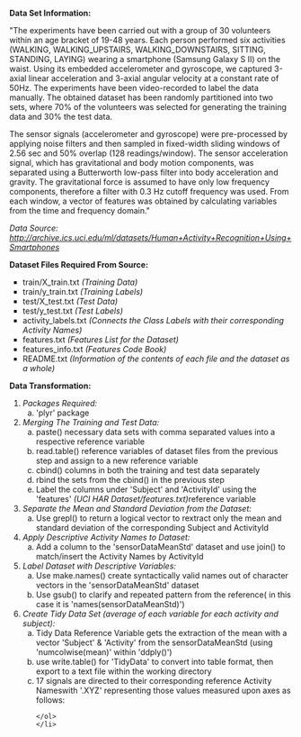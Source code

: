 <p><b>Data Set Information:</b></p>
<p>"The experiments have been carried out with a group of 30 volunteers within an age bracket of 19-48 years. Each person performed six activities (WALKING, WALKING_UPSTAIRS, WALKING_DOWNSTAIRS, SITTING, STANDING, LAYING) wearing a smartphone (Samsung Galaxy S II) on the waist. Using its embedded accelerometer and gyroscope, we captured 3-axial linear acceleration and 3-axial angular velocity at a constant rate of 50Hz. The experiments have been video-recorded to label the data manually. The obtained dataset has been randomly partitioned into two sets, where 70% of the volunteers was selected for generating the training data and 30% the test data.

The sensor signals (accelerometer and gyroscope) were pre-processed by applying noise filters and then sampled in fixed-width sliding windows of 2.56 sec and 50% overlap (128 readings/window). The sensor acceleration signal, which has gravitational and body motion components, was separated using a Butterworth low-pass filter into body acceleration and gravity. The gravitational force is assumed to have only low frequency components, therefore a filter with 0.3 Hz cutoff frequency was used. From each window, a vector of features was obtained by calculating variables from the time and frequency domain."</p>
  <p><i>Data Source: <a href = "http://archive.ics.uci.edu/ml/datasets/Human+Activity+Recognition+Using+Smartphones">http://archive.ics.uci.edu/ml/datasets/Human+Activity+Recognition+Using+Smartphones </a></i></p>
  
<p><b>Dataset Files Required From Source:</b></p>
<ul style="list-style-type:square">
  <li>train/X_train.txt <i>(Training Data)</i></li>
  <li>train/y_train.txt <i>(Training Labels)</i></li>
  <li>test/X_test.txt <i>(Test Data)</i></li>
  <li>test/y_test.txt <i>(Test Labels)</i></li>
  <li>activity_labels.txt <i>(Connects the Class Labels with their corresponding Activity Names)</i></li>
  <li>features.txt <i>(Features List for the Dataset)</i></li>
  <li>features_info.txt <i>(Features Code Book)</i></li>
  <li>README.txt <i>(Information of the contents of each file and the dataset as a whole)</i></li>
</ul>

<p><b>Data Transformation:</b></p>

<ol type="1">

   <li><i>Packages Required:</i>
   <ol type="a">
      <li>'plyr' package</li>
    </ol>
    </li>
    
  <li><i>Merging The Training and Test Data:</i>
    <ol type="a">
      <li>paste() necessary data sets with comma separated values into a respective reference variable</li>
      <li>read.table() reference variables of dataset files from the previous step and assign to a new reference variable</li>
      <li>cbind() columns in both the training and test data separately</li> 
      <li>rbind the sets from the cbind() in the previous step</li>
      <li>Label the columns under 'Subject' and 'ActivityId' using the 'features' <i>(UCI HAR Dataset/features.txt)</i>reference variable</li>
    </ol>
    </li>
  
  <li><i>Separate the Mean and Standard Deviation from the Dataset:</i>
    <ol type="a">
      <li>Use grepl() to return a logical vector to rextract only the mean and standard deviation of the corresponding Subject and ActivityId</li>
    </ol>
    </li>
  
  <li><i>Apply Descriptive Activity Names to Dataset:</i>
    <ol type="a">
      <li>Add a column to the 'sensorDataMeanStd' dataset and use join() to match/insert the Activity Names by ActivityId</li>
    </ol>
    </li>
    
  <li><i>Label Dataset with Descriptive Variables:</i>
  <ol type="a">
      <li>Use make.names() create syntactically valid names out of character vectors in the 'sensorDataMeanStd' dataset</li>
      <li>Use gsub() to clarify and repeated pattern from the reference( in this case it is 'names(sensorDataMeanStd)')</li>
    </ol>
    </li>
  
  <li><i>Create Tidy Data Set (average of each variable for each activity and subject):</i>
   <ol type="a">
      <li>Tidy Data Reference Variable gets the extraction of the mean with a vector 'Subject' & 'Activity' from the sensorDataMeanStd (using 'numcolwise(mean)' within 'ddply()')</li>
      <li>use write.table() for 'TidyData' to convert into table format, then export to a text file within the working directory</li>
      <li>17 signals are directed to their corresponding reference Activity Nameswith '.XYZ' representing those values measured upon axes as follows:

     

    </ol>
    </li>

</ol>

